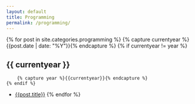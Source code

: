 ```yaml
---
layout: default
title: Programming
permalink: /programming/
---
```

{% for post in site.categories.programming %}
    {% capture currentyear %}{{post.date | date: "%Y"}}{% endcapture %}
        {% if currentyear != year %}
## {{ currentyear }}
        {% capture year %}{{currentyear}}{% endcapture %}
    {% endif %}
* [{{post.title}}]({{post.url}})
{% endfor %}

